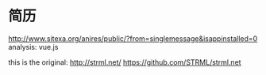 # 简历

http://www.sitexa.org/anires/public/?from=singlemessage&isappinstalled=0
analysis: vue.js

this is the original:
http://strml.net/
https://github.com/STRML/strml.net
